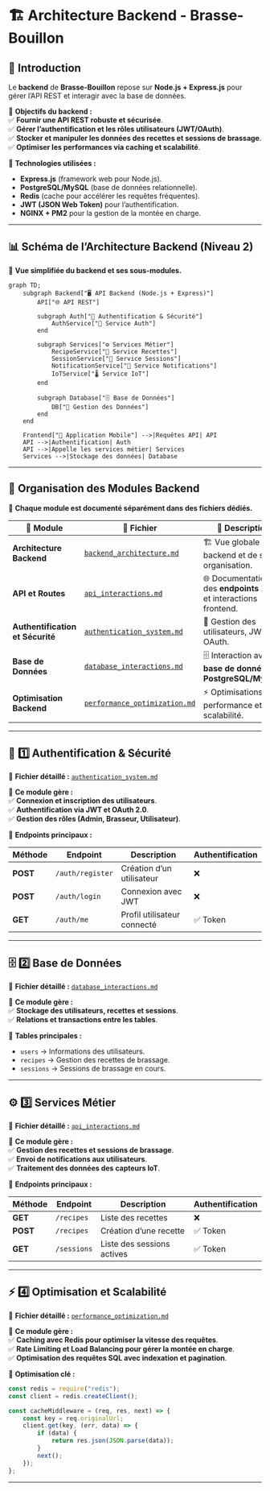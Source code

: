 # 🏗️ **Architecture Backend - Brasse-Bouillon**  

## 📌 **Introduction**  

Le **backend** de **Brasse-Bouillon** repose sur **Node.js + Express.js** pour gérer l’API REST et interagir avec la base de données.  

📌 **Objectifs du backend :**  
✅ **Fournir une API REST robuste et sécurisée**.  
✅ **Gérer l’authentification et les rôles utilisateurs (JWT/OAuth)**.  
✅ **Stocker et manipuler les données des recettes et sessions de brassage**.  
✅ **Optimiser les performances via caching et scalabilité**.  

📌 **Technologies utilisées :**  

- **Express.js** (framework web pour Node.js).  
- **PostgreSQL/MySQL** (base de données relationnelle).  
- **Redis** (cache pour accélérer les requêtes fréquentes).  
- **JWT (JSON Web Token)** pour l’authentification.  
- **NGINX + PM2** pour la gestion de la montée en charge.  

---

## 📊 **Schéma de l’Architecture Backend (Niveau 2)**

📌 **Vue simplifiée du backend et ses sous-modules.**  

```mermaid
graph TD;
    subgraph Backend["🖥️ API Backend (Node.js + Express)"]
        API["🌐 API REST"]
        
        subgraph Auth["🔑 Authentification & Sécurité"]
            AuthService["🔐 Service Auth"]
        end

        subgraph Services["⚙️ Services Métier"]
            RecipeService["📖 Service Recettes"]
            SessionService["🍺 Service Sessions"]
            NotificationService["📢 Service Notifications"]
            IoTService["🌡️ Service IoT"]
        end

        subgraph Database["🗄️ Base de Données"]
            DB["📂 Gestion des Données"]
        end
    end

    Frontend["📱 Application Mobile"] -->|Requêtes API| API
    API -->|Authentification| Auth
    API -->|Appelle les services métier| Services
    Services -->|Stockage des données| Database
```

---

## **📁 Organisation des Modules Backend**

📌 **Chaque module est documenté séparément dans des fichiers dédiés.**  

| 📂 **Module** | 📄 **Fichier** | 📌 **Description** |
|--------------|------------------|----------------|
| **Architecture Backend** | [`backend_architecture.md`](./backend_architecture.md) | 🏗️ Vue globale du backend et de son organisation. |
| **API et Routes** | [`api_interactions.md`](./api_interactions.md) | 🌐 Documentation des **endpoints API** et interactions frontend. |
| **Authentification et Sécurité** | [`authentication_system.md`](./authentication_system.md) | 🔑 Gestion des utilisateurs, JWT et OAuth. |
| **Base de Données** | [`database_interactions.md`](./database_interactions.md) | 🗄️ Interaction avec la **base de données PostgreSQL/MySQL**. |
| **Optimisation Backend** | [`performance_optimization.md`](./performance_optimization.md) | ⚡ Optimisations de performance et scalabilité. |

---

## **🔑 1️⃣ Authentification & Sécurité**

📌 **Fichier détaillé :** [`authentication_system.md`](./authentication_system.md)  

📌 **Ce module gère :**  
✅ **Connexion et inscription des utilisateurs**.  
✅ **Authentification via JWT et OAuth 2.0**.  
✅ **Gestion des rôles (Admin, Brasseur, Utilisateur)**.  

📌 **Endpoints principaux :**  

| Méthode | Endpoint | Description | Authentification |
|---------|------------|-------------|----------------|
| **POST** | `/auth/register` | Création d’un utilisateur | ❌ |
| **POST** | `/auth/login` | Connexion avec JWT | ❌ |
| **GET** | `/auth/me` | Profil utilisateur connecté | ✅ Token |

---

## **🗄️ 2️⃣ Base de Données**

📌 **Fichier détaillé :** [`database_interactions.md`](./database_interactions.md)  

📌 **Ce module gère :**  
✅ **Stockage des utilisateurs, recettes et sessions**.  
✅ **Relations et transactions entre les tables**.  

📌 **Tables principales :**  

- `users` → Informations des utilisateurs.  
- `recipes` → Gestion des recettes de brassage.  
- `sessions` → Sessions de brassage en cours.  

---

## **⚙️ 3️⃣ Services Métier**

📌 **Fichier détaillé :** [`api_interactions.md`](./api_interactions.md)  

📌 **Ce module gère :**  
✅ **Gestion des recettes et sessions de brassage**.  
✅ **Envoi de notifications aux utilisateurs**.  
✅ **Traitement des données des capteurs IoT**.  

📌 **Endpoints principaux :**  

| Méthode | Endpoint | Description | Authentification |
|---------|------------|-------------|----------------|
| **GET** | `/recipes` | Liste des recettes | ❌ |
| **POST** | `/recipes` | Création d’une recette | ✅ Token |
| **GET** | `/sessions` | Liste des sessions actives | ✅ Token |

---

## **⚡ 4️⃣ Optimisation et Scalabilité**

📌 **Fichier détaillé :** [`performance_optimization.md`](./performance_optimization.md)  

📌 **Ce module gère :**  
✅ **Caching avec Redis pour optimiser la vitesse des requêtes**.  
✅ **Rate Limiting et Load Balancing pour gérer la montée en charge**.  
✅ **Optimisation des requêtes SQL avec indexation et pagination**.  

📌 **Optimisation clé :**  

```javascript
const redis = require("redis");
const client = redis.createClient();

const cacheMiddleware = (req, res, next) => {
    const key = req.originalUrl;
    client.get(key, (err, data) => {
        if (data) {
            return res.json(JSON.parse(data));
        }
        next();
    });
};
```

---
